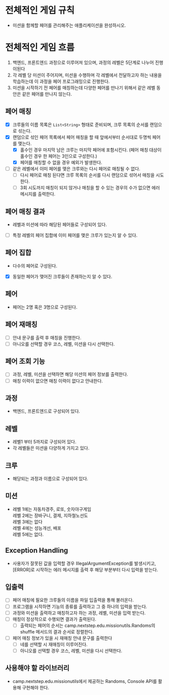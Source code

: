# 전체적인 게임 규칙
- 미션을 함께할 페어를 관리해주는 애플리케이션을 완성하시오.

# 전체적인 게임 흐름
1. 백엔드, 프론트엔드 과정으로 이루어져 있으며, 과정의 레벨은 5단계로 나누어 진행이된다
2. 각 레벨 당 미션이 주어지며, 미션을 수행하며 각 레벨에서 전달하고자 하는 내용을 학습하는데 이 과정을 페어 프로그래밍으로 진행한다.  
3. 미션을 시작하기 전 페어를 매칭하는데 다양한 페어를 만나기 위해서 같은 레벨 동안은 같은 페어를 만나지 않는다.

## 페어 매칭
- [x] 크루들의 이름 목록은 `List<String>` 형태로 준비되며, 크루 목록의 순서를 랜덤으로 섞는다.
- [x] 랜덤으로 섞인 페어 목록에서 페어 매칭을 할 때 앞에서부터 순서대로 두명씩 페어를 맺는다.
  - [x] 홀수인 경우 마지막 남은 크루는 마지막 페어에 포함시킨다. (페어 매칭 대상이 홀수인 경우 한 페어는 3인으로 구성한다.)
  - [x] 페어를 매칭할 수 없을 경우 예외가 발생한다.
- [ ] 같은 레벨에서 이미 페어를 맺은 크루와는 다시 페어로 매칭될 수 없다.
  - [ ] 다시 페어로 매칭 된다면 크루 목록의 순서를 다시 랜덤으로 섞어서 매칭을 시도한다.
  - [ ] 3회 시도까지 매칭이 되지 않거나 매칭을 할 수 있는 경우의 수가 없으면 에러 메시지를 출력한다.

## 페어 매칭 결과
- 레벨과 미션에 따라 해당된 페어들로 구성되어 있다.
- [ ] 특정 레벨의 페어 집합에 이미 페어를 맺은 크루가 있는지 알 수 있다.

## 페어 집합
- 다수의 페어로 구성된다.
- [x] 동일한 페어가 맺어진 크루들이 존재하는지 알 수 있다. 

## 페어
- 페어는 2명 혹은 3명으로 구성된다.

## 페어 재매칭
- [ ] 안내 문구를 출력 후 매칭을 진행한다.
- [ ] 아니오를 선택할 경우 코스, 레벨, 미션을 다시 선택한다.

## 페어 조회 기능
- [ ] 과정, 레벨, 미션을 선택하면 해당 미션의 페어 정보를 출력한다.
- [ ] 매칭 이력이 없으면 매칭 이력이 없다고 안내한다.

## 과정
- 백엔드, 프론트엔드로 구성되어 있다.

## 레벨
- 레벨1 부터 5까지로 구성되어 있다.
- 각 레벨들은 미션을 다양하게 가지고 있다.

## 크루
- 해당되는 과정과 이름으로 구성되어 있다.

## 미션
- 레벨 1에는 자동차경주, 로또, 숫자야구게임 
<br> 레벨 2에는 장바구니, 결제, 지하철노선도 
<br> 레벨 3에는 없다 
<br> 레벨 4에는 성능개선, 배포 
<br> 레벨 5에는 없다.

## Exception Handling
- 사용자가 잘못된 값을 입력할 경우 IllegalArgumentException를 발생시키고, [ERROR]로 시작하는 에러 메시지를 출력 후 해당 부분부터 다시 입력을 받는다.

## 입출력
- [ ] 페어 매칭에 필요한 크루들의 이름을 파일 입출력을 통해 불러온다.
- [ ] 프로그램을 시작하면 기능의 종류를 출력하고 그 중 하나의 입력을 받는다.
- [ ] 과정와 미션을 출력하고 매칭하고자 하는 과정, 레벨, 미션을 입력 받는다.
- [ ] 매칭이 정상적으로 수행되면 결과가 출력된다.
  - [ ] 출력되는 페어의 순서는 camp.nextstep.edu.missionutils.Randoms의 shuffle 메서드의 결과 순서로 정렬한다.
- [ ] 페어 매칭 정보가 있을 시 재매칭 안내 문구를 출력한다
  - [ ] 네를 선택할 시 재매칭이 이루어진다.
  - [ ] 아니오를 선택할 경우 코스, 레벨, 미션을 다시 선택한다. 

## 사용해야 할 라이브러리
- camp.nextstep.edu.missionutils에서 제공하는 Randoms, Console API를 활용해 구현해야 한다.
